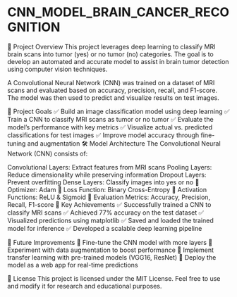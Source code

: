 # CNN_MODEL_BRAIN_CANCER_RECOGNITION

📌 Project Overview
This project leverages deep learning to classify MRI brain scans into tumor (yes) or no tumor (no) categories. The goal is to develop an automated and accurate model to assist in brain tumor detection using computer vision techniques.

A Convolutional Neural Network (CNN) was trained on a dataset of MRI scans and evaluated based on accuracy, precision, recall, and F1-score. The model was then used to predict and visualize results on test images.

🎯 Project Goals
✅ Build an image classification model using deep learning
✅ Train a CNN to classify MRI scans as tumor or no tumor
✅ Evaluate the model’s performance with key metrics
✅ Visualize actual vs. predicted classifications for test images
✅ Improve model accuracy through fine-tuning and augmentation
🛠️ Model Architecture
The Convolutional Neural Network (CNN) consists of:

Convolutional Layers: Extract features from MRI scans
Pooling Layers: Reduce dimensionality while preserving information
Dropout Layers: Prevent overfitting
Dense Layers: Classify images into yes or no
🔹 Optimizer: Adam
🔹 Loss Function: Binary Cross-Entropy
🔹 Activation Functions: ReLU & Sigmoid
🔹 Evaluation Metrics: Accuracy, Precision, Recall, F1-score
📌 Key Achievements
✅ Successfully trained a CNN to classify MRI scans
✅ Achieved 77% accuracy on the test dataset
✅ Visualized predictions using matplotlib
✅ Saved and loaded the trained model for inference
✅ Developed a scalable deep learning pipeline

🚀 Future Improvements
🔹 Fine-tune the CNN model with more layers
🔹 Experiment with data augmentation to boost performance
🔹 Implement transfer learning with pre-trained models (VGG16, ResNet)
🔹 Deploy the model as a web app for real-time predictions

📜 License
This project is licensed under the MIT License. Feel free to use and modify it for research and educational purposes.
